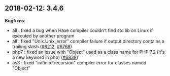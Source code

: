 
## 2018-02-12: 3.4.6

__Bugfixes__:

* all : fixed a bug when Haxe compiler couldn't find std lib on Linux if executed by another program
* all : fixed "Unix.Unix_error" compiler failure if output directory contains a trailing slash ([#6212](https://github.com/HaxeFoundation/haxe/issues/6212), [#6768](https://github.com/HaxeFoundation/haxe/issues/6768))
* php7 : fixed an issue with "Object" used as a class name for PHP 7.2 (it's a new keyword in php) ([#6838](https://github.com/HaxeFoundation/haxe/issues/6838))
* as3 : fixed "inifinite recursion" compiler error for classes named "Object"